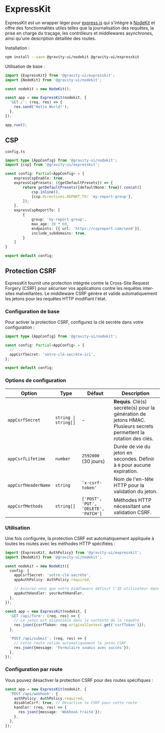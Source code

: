 # ExpressKit

ExpressKit est un wrapper léger pour [express.js](https://expressjs.com/) qui s'intègre à [NodeKit](https://github.com/gravity-ui/nodekit) et offre des fonctionnalités utiles telles que la journalisation des requêtes, la prise en charge du traçage, les contrôleurs et middlewares asynchrones, ainsi qu'une description détaillée des routes.

Installation :

```bash
npm install --save @gravity-ui/nodekit @gravity-ui/expresskit
```

Utilisation de base :

```typescript
import {ExpressKit} from '@gravity-ui/expresskit';
import {NodeKit} from '@gravity-ui/nodekit';

const nodekit = new NodeKit();

const app = new ExpressKit(nodekit, {
  'GET /': (req, res) => {
    res.send('Hello World!');
  },
});

app.run();
```

## CSP

`config.ts`

```typescript
import type {AppConfig} from '@gravity-ui/nodekit';
import {csp} from '@gravity-ui/expresskit';

const config: Partial<AppConfig> = {
    expressCspEnable: true,
    expressCspPresets: ({getDefaultPresets}) => {
        return getDefaultPresets({defaultNone: true}).concat([
            csp.inline(),
            {csp.directives.REPORT_TO: 'my-report-group'},
        ]);
    },
    expressCspReportTo: [
        {
            group: 'my-report-group',
            max_age: 30 * 60,
            endpoints: [{ url: 'https://cspreport.com/send'}],
            include_subdomains: true,
        }
    ]
}

export default config;
```

## Protection CSRF

ExpressKit fournit une protection intégrée contre le Cross-Site Request Forgery (CSRF) pour sécuriser vos applications contre les requêtes inter-sites malveillantes. Le middleware CSRF génère et valide automatiquement les jetons pour les requêtes HTTP modifiant l'état.

### Configuration de base

Pour activer la protection CSRF, configurez la clé secrète dans votre configuration :

```typescript
import type {AppConfig} from '@gravity-ui/nodekit';

const config: Partial<AppConfig> = {
  // ...
  appCsrfSecret: 'votre-clé-secrète-ici',
};

export default config;
```

### Options de configuration

| Option              | Type                 | Défaut                              | Description                                                                                     |
| ------------------- | -------------------- | ------------------------------------ | ----------------------------------------------------------------------------------------------- |
| `appCsrfSecret`     | `string \| string[]` | -                                    | **Requis.** Clé(s) secrète(s) pour la génération de jetons HMAC. Plusieurs secrets permettent la rotation des clés. |
| `appCsrfLifetime`   | `number`             | `2592000` (30 jours)                  | Durée de vie du jeton en secondes. Définir à `0` pour aucune expiration.                                        |
| `appCsrfHeaderName` | `string`             | `'x-csrf-token'`                     | Nom de l'en-tête HTTP pour la validation du jeton.                                                          |
| `appCsrfMethods`    | `string[]`           | `['POST', 'PUT', 'DELETE', 'PATCH']` | Méthodes HTTP nécessitant une validation CSRF.                                                      |

### Utilisation

Une fois configurée, la protection CSRF est automatiquement appliquée à toutes les routes avec les méthodes HTTP spécifiées :

```typescript
import {ExpressKit, AuthPolicy} from '@gravity-ui/expresskit';
import {NodeKit} from '@gravity-ui/nodekit';

const nodekit = new NodeKit({
  config: {
    appCsrfSecret: 'votre-clé-secrète',
    appAuthPolicy: AuthPolicy.required,

    // Assurez-vous que votre middleware définit l'ID utilisateur dans originalContext, sinon la génération du jeton CSRF échouera
    appAuthHandler: yourAuthHandler,
  },
});

const app = new ExpressKit(nodekit, {
  'GET /api/form': (req, res) => {
    // Le jeton est disponible dans le contexte de la requête
    res.json({csrfToken: req.originalContext.get('csrfToken')});
  },

  'POST /api/submit': (req, res) => {
    // Cette route valide automatiquement le jeton CSRF
    res.json({message: 'Formulaire soumis avec succès'});
  },
});
```

### Configuration par route

Vous pouvez désactiver la protection CSRF pour des routes spécifiques :

```typescript
const app = new ExpressKit(nodekit, {
  'POST /api/webhook': {
    authPolicy: AuthPolicy.required,
    disableCsrf: true, // Désactive le CSRF pour cette route
    handler: (req, res) => {
      res.json({message: 'Webhook traité'});
    },
  },
});
```